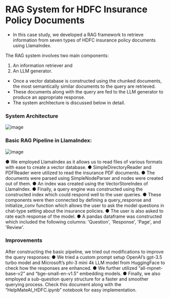 # RAG System for HDFC Insurance Policy Documents
- In this case study, we developed a RAG framework to retrieve information from seven types of HDFC insurance policy documents using LlamaIndex.

The RAG system involves two main components: 
1. An information retriever and
2. An LLM generator.
  
- Once a vector database is constructed using the chunked documents, the most semantically similar documents to the query are retrieved.
- These documents along with the query are fed to the LLM generator to produce an appropriate response.
- The system architecture is discussed below in detail.

### System Architecture

![image](https://github.com/user-attachments/assets/0b1eedd1-2662-4b62-91eb-54417906a00c)

### Basic RAG Pipeline in LlamaIndex:
![image](https://github.com/user-attachments/assets/dbc4d2d0-0c1a-4ab2-9a5f-a91a4aa44ec3)

● We employed LlamaIndex as it allows us to read files of various formats with ease to create a vector database.
● SimpleDirectoryReader and PDFReader were utilized to read the insurance PDF documents.
● The documents were parsed using SimpleNodeParser and nodes were created out of them.
● An index was created using the VectorStoreIndex of LlamaIndex.
● Finally, a query engine was constructed using the constructed index which could respond well to the user queries.
● These components were then connected by defining a query_response and initialize_conv function which allows the user to ask the model questions in chat-type setting about the insurance policies.
● The user is also asked to rate each response of the model.
● A pandas dataframe was constructed which included the following columns: 'Question', 'Response', 'Page', and 'Review'.

### Improvements
After constructing the basic pipeline, we tried out modifications to improve the query responses:
● We tried a custom prompt setup OpenAI’s gpt-3.5 turbo model and Microsoft’s phi-3 mini 4k LLM model from HuggingFace to check how the responses are enhanced.
● We further utilized “all-mpnet-base-v2” and “bge-small-en-v1.5” embedding models.
● Finally, we also employed a sub-question query structure for a faster and smoother querying process.
Check this document along with the “HelpMateAI_HDFC.ipynb” notebook for easy implementation.
